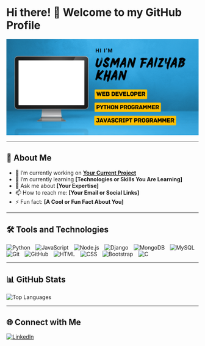 # Hi there! 👋 Welcome to my GitHub Profile  

![Profile Banner](https://github.com/USMAN-FAIZYAB-KHAN/USMAN-FAIZYAB-KHAN/blob/main/github-banner.png)  

---

## 🌟 About Me  

- 🔭 I’m currently working on **[Your Current Project](#)**  
- 🌱 I’m currently learning **[Technologies or Skills You Are Learning]**  
- 💬 Ask me about **[Your Expertise]**  
- 📫 How to reach me: **[Your Email or Social Links]**  
- ⚡ Fun fact: **[A Cool or Fun Fact About You]**  

---

## 🛠️ Tools and Technologies 

<p align="left"> 
  <img src="https://cdn.jsdelivr.net/gh/devicons/devicon/icons/python/python-original.svg" alt="Python" height="45" width="45" style="margin-right: 10px"/> 
  <img src="https://cdn.jsdelivr.net/gh/devicons/devicon/icons/javascript/javascript-original.svg" alt="JavaScript" height="45" width="45" style="margin-right: 10px"/> 
  <img src="https://cdn.jsdelivr.net/gh/devicons/devicon/icons/nodejs/nodejs-original.svg" alt="Node.js" height="45" width="45" style="margin-right: 10px"/> 
  <img src="https://cdn.jsdelivr.net/gh/devicons/devicon/icons/django/django-plain.svg" alt="Django" height="45" width="45" style="margin-right: 10px"/> 
  <img src="https://cdn.jsdelivr.net/gh/devicons/devicon/icons/mongodb/mongodb-original.svg" alt="MongoDB" height="45" width="45" style="margin-right: 10px"/> 
  <img src="https://cdn.jsdelivr.net/gh/devicons/devicon/icons/mysql/mysql-original.svg" alt="MySQL" height="45" width="45" style="margin-right: 10px"/> 
  <img src="https://cdn.jsdelivr.net/gh/devicons/devicon/icons/git/git-original.svg" alt="Git" height="45" width="45" style="margin-right: 10px"/> 
  <img src="https://cdn.jsdelivr.net/gh/devicons/devicon/icons/github/github-original.svg" alt="GitHub" height="45" width="45" style="margin-right: 10px"/> 
  <img src="https://cdn.jsdelivr.net/gh/devicons/devicon/icons/html5/html5-original.svg" alt="HTML" height="45" width="45" style="margin-right: 10px"/> 
  <img src="https://cdn.jsdelivr.net/gh/devicons/devicon/icons/css3/css3-original.svg" alt="CSS" height="45" width="45" style="margin-right: 10px"/> 
  <img src="https://cdn.jsdelivr.net/gh/devicons/devicon/icons/bootstrap/bootstrap-original.svg" alt="Bootstrap" height="45" width="45" style="margin-right: 10px"/> 
  <img src="https://cdn.jsdelivr.net/gh/devicons/devicon/icons/c/c-original.svg" alt="C" height="45" width="45" style="margin-right: 10px"/> 
</p>


---

## 📊 GitHub Stats  

![Top Languages](https://github-readme-stats.vercel.app/api/top-langs/?username=USMAN-FAIZYAB-KHAN&layout=compact&theme=dark)  

---

## 🌐 Connect with Me  

<p align="left">  
  <a href="https://www.linkedin.com/in/usman-faizyab-khan" target="_blank">  
    <img src="https://cdn.jsdelivr.net/gh/devicons/devicon/icons/linkedin/linkedin-original.svg" alt="LinkedIn" width="45" height="45"/>  
  </a>  
</p>  
